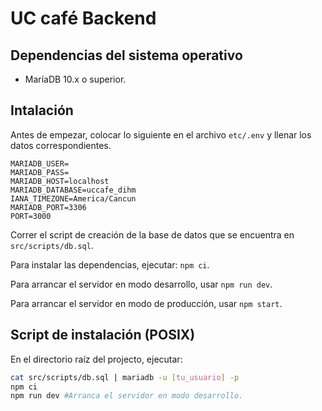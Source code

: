 # UC café Backend

## Dependencias del sistema operativo

* MaríaDB 10.x o superior.

## Intalación

Antes de empezar, colocar lo siguiente en el archivo `etc/.env` y llenar los
datos correspondientes.

```
MARIADB_USER=
MARIADB_PASS=
MARIADB_HOST=localhost
MARIADB_DATABASE=uccafe_dihm
IANA_TIMEZONE=America/Cancun
MARIADB_PORT=3306
PORT=3000
```

Correr el script de creación de la base de datos que se encuentra en `src/scripts/db.sql`.

Para instalar las dependencias, ejecutar: `npm ci`.

Para arrancar el servidor en modo desarrollo, usar `npm run dev`.

Para arrancar el servidor en modo de producción, usar `npm start`.

## Script de instalación (POSIX)

En el directorio raíz del projecto, ejecutar:

```bash
cat src/scripts/db.sql | mariadb -u [tu_usuario] -p
npm ci
npm run dev #Arranca el servidor en modo desarrollo.
```
